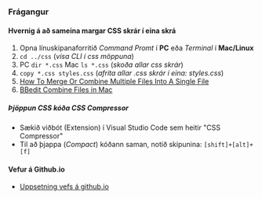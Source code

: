 ### Frágangur

#### Hvernig á að sameina margar CSS skrár í eina skrá

1. Opna línuskipanaforritið _Command Promt_ í **PC** eða _Terminal_ í **Mac/Linux** 
2. `cd ../css`  (_vísa CLI í css möppuna_)
3. PC `dir *.css` Mac `ls *.css` (_skoða allar css skrár_)
4. `copy *.css styles.css`  (_afrita allar .css skrár í eina: styles.css_)
5. [How To Merge Or Combine Multiple Files Into A Single File](https://www.youtube.com/watch?v=2VrfUyyqdEc)
6. [BBedit Combine Files in Mac](https://www.cryan.com/blog/20210528.jsp)

##### Þjöppun CSS kóða _CSS Compressor_

* Sækið viðbót (Extension) í Visual Studio Code sem heitir "CSS Compressor" 
* Til að þjappa (_Compact_) kóðann saman, notið skipunina: `[shift]+[alt]+[f]`

#### Vefur á Github.io
* [Uppsetning vefs á github.io](../uppsetning-github.io/README.md)

